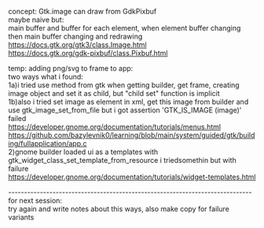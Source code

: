 concept:
Gtk.image can draw from GdkPixbuf<br>
maybe naive but:<br>
main buffer and buffer for each element, when element buffer changing then main buffer changing and redrawing<br> 
https://docs.gtk.org/gtk3/class.Image.html<br>
https://docs.gtk.org/gdk-pixbuf/class.Pixbuf.html<br>


temp:
adding png/svg to frame to app:<br>
two ways what i found:<br>
1a)i tried use method from gtk when getting builder, get frame, creating image object and set it as child, but "child set" function is implicit<br>
1b)also i tried set image as element in xml, get this image from builder and use gtk_image_set_from_file but i got assertion 'GTK_IS_IMAGE (image)' failed<br>
https://developer.gnome.org/documentation/tutorials/menus.html<br>
https://github.com/bazylevnik0/learning/blob/main/system/guided/gtk/building/fullapplication/app.c<br>
2)gnome builder loaded ui as a templates with gtk_widget_class_set_template_from_resource i triedsomethin but with failure<br>
https://developer.gnome.org/documentation/tutorials/widget-templates.html<br>

-----------------------------------------------------------------------------<br>
for next session:<br>
try again and write notes about this ways, also make copy for failure variants<br>

